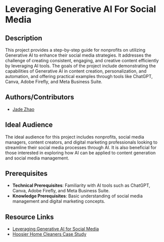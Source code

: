 # Leveraging Generative AI For Social Media

## Description
This project provides a step-by-step guide for nonprofits on utilizing Generative AI to enhance their social media strategies. It addresses the challenge of creating consistent, engaging, and creative content efficiently by leveraging AI tools. The goals of the project include demonstrating the capabilities of Generative AI in content creation, personalization, and automation, and offering practical examples through tools like ChatGPT, Canva, Adobe Firefly, and Meta Business Suite.

## Authors/Contributors
- [Jade Zhao](mailto:jlzhao@iu.edu)

## Ideal Audience
The ideal audience for this project includes nonprofits, social media managers, content creators, and digital marketing professionals looking to streamline their social media processes through AI. It is also beneficial for those interested in exploring how AI can be applied to content generation and social media management.

## Prerequisites
- **Technical Prerequisites**: Familiarity with AI tools such as ChatGPT, Canva, Adobe Firefly, and Meta Business Suite.
- **Knowledge Prerequisites**: Basic understanding of social media management and digital marketing concepts.

## Resource Links
- [Leveraging Generative AI for Social Media](https://docs.google.com/presentation/d/13f0fjqqi545XCDtLgw0-uxwQPEfs6y65E3BY3p0rWUc/edit?usp=sharing)
- [Hoosier Home Cleaners Case Study](https://docs.google.com/document/d/1hNkAm6RCiHBTEXQRuqTOInHZ2wNPLDHsEmW5SB72CVA/edit?usp=sharing)